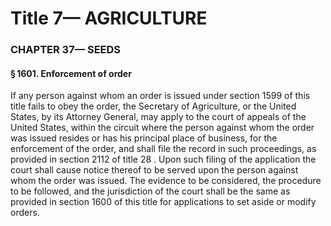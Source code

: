 
# Title 7— AGRICULTURE
### CHAPTER 37— SEEDS
#### § 1601. Enforcement of order

If any person against whom an order is issued under section 1599 of this title fails to obey the order, the Secretary of Agriculture, or the United States, by its Attorney General, may apply to the court of appeals of the United States, within the circuit where the person against whom the order was issued resides or has his principal place of business, for the enforcement of the order, and shall file the record in such proceedings, as provided in section 2112 of title 28 . Upon such filing of the application the court shall cause notice thereof to be served upon the person against whom the order was issued. The evidence to be considered, the procedure to be followed, and the jurisdiction of the court shall be the same as provided in section 1600 of this title for applications to set aside or modify orders.
